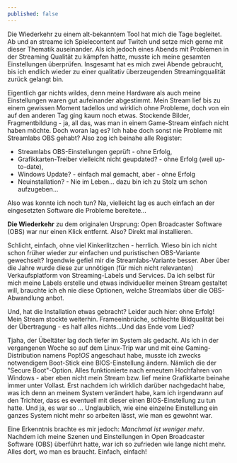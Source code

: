 ```yaml
---
published: false
---
```

Die Wiederkehr zu einem alt-bekanntem Tool hat mich die Tage begleitet. Ab und an streame ich Spielecontent auf Twitch und setze mich gerne mit dieser Thematik auseinander. Als ich jedoch eines Abends mit Problemen in der Streaming Qualität zu kämpfen hatte, musste ich meine gesamten Einstellungen überprüfen. Insgesamt hat es mich zwei Abende gebraucht, bis ich endlich wieder zu einer qualitativ überzeugenden Streamingqualität zurück gelangt bin.

Eigentlich gar nichts wildes, denn meine Hardware als auch meine Einstellungen waren gut aufeinander abgestimmt. Mein Stream lief bis zu einem gewissen Moment tadellos und wirklich ohne Probleme, doch von ein auf den anderen Tag ging kaum noch etwas. Stockende Bilder, Fragmentbildung - ja, all das, was man in einem Game-Stream einfach nicht haben möchte. Doch woran lag es? Ich habe doch sonst nie Probleme mit Streamlabs OBS gehabt? Also zog ich beinahe alle Register: 

- Streamlabs OBS-Einstellungen geprüft - ohne Erfolg, 
- Grafikkarten-Treiber vielleicht nicht geupdated? - ohne Erfolg (weil up-to-date), 
- Windows Update? - einfach mal gemacht, aber - ohne Erfolg
- Neuinstallation? - Nie im Leben... dazu bin ich zu Stolz um schon aufzugeben...

Also was konnte ich noch tun? Na, vielleicht lag es auch einfach an der eingesetzten Software die Probleme bereitete...

**Die Wiederkehr** zu dem originalen Ursprung: Open Broadcaster Software (OBS) war nur einen Klick entfernt.
Also? Direkt mal installieren.

Schlicht, einfach, ohne viel Kinkerlitzchen - herrlich. Wieso bin ich nicht schon früher wieder zur einfachen und puristischen OBS-Variante gewechselt? Irgendwie gefiel mir die Streamlabs-Variante besser. Aber über die Jahre wurde diese zur unnötigen (für mich nicht relevanten) Verkaufsplatform von Streaming-Labels und Services. Da ich selbst für mich meine Labels erstelle und etwas individueller meinen Stream gestaltet will, brauchte ich eh nie diese Optionen, welche Streamlabs über die OBS-Abwandlung anbot.

Und, hat die Installation etwas gebracht?
Leider auch hier: ohne Erfolg! Mein Stream stockte weiterhin. Frameeinbrüche, schlechte Bildqualität bei der Übertragung - es half alles nichts...Und das Ende vom Lied?

Tjaha, der Übeltäter lag doch tiefer im System als gedacht. Als ich in der vergangenen Woche so auf dem Linux-Trip war und mit eine Gaming-Distribution namens Pop!_OS_ angeschaut habe, musste ich zwecks notwendigem Boot-Stick eine BIOS-Einstellung ändern. Nämlich die der "Secure Boot"-Option. Alles funktionierte nach erneutem Hochfahren von Windows - aber eben nicht mein Stream bzw. lief meine Grafikkarte beinahe immer unter Vollast. Erst nachdem ich wirklich darüber nachgedacht habe, was ich denn an meinem System verändert habe, kam ich irgendwann auf den Trichter, dass es eventuell mit dieser einen BIOS-Einstellung zu tun hatte. Und ja, es war so ... Unglaublich, wie eine einzelne Einstellung ein ganzes System nicht mehr so arbeiten lässt, wie man es gewohnt war.

Eine Erkenntnis brachte es mir jedoch: _Manchmal ist weniger mehr_. Nachdem ich meine Szenen und Einstellungen in Open Broadcaster Software (OBS) überführt hatte, war ich so zufrieden wie lange nicht mehr. Alles dort, wo man es braucht. Einfach, einfach!


